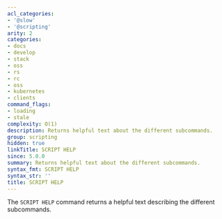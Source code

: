 ```yaml
---
acl_categories:
- '@slow'
- '@scripting'
arity: 2
categories:
- docs
- develop
- stack
- oss
- rs
- rc
- oss
- kubernetes
- clients
command_flags:
- loading
- stale
complexity: O(1)
description: Returns helpful text about the different subcommands.
group: scripting
hidden: true
linkTitle: SCRIPT HELP
since: 5.0.0
summary: Returns helpful text about the different subcommands.
syntax_fmt: SCRIPT HELP
syntax_str: ''
title: SCRIPT HELP
---
```

The `SCRIPT HELP` command returns a helpful text describing the different subcommands.
